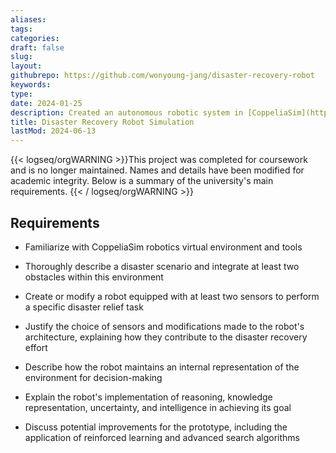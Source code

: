```yaml
---
aliases: 
tags:
categories:
draft: false
slug: 
layout: 
githubrepo: https://github.com/wonyoung-jang/disaster-recovery-robot
keywords: 
type: 
date: 2024-01-25
description: Created an autonomous robotic system in [CoppeliaSim](https://www.coppeliarobotics.com/) for disaster recovery, demonstrating goal-seeking with sensor integration
title: Disaster Recovery Robot Simulation
lastMod: 2024-06-13
---
```

{{< logseq/orgWARNING >}}This project was completed for coursework and is no longer maintained. Names and details have been modified for academic integrity. Below is a summary of the university's main requirements.
{{< / logseq/orgWARNING >}}

## Requirements

  + Familiarize with CoppeliaSim robotics virtual environment and tools

  + Thoroughly describe a disaster scenario and integrate at least two obstacles within this environment

  + Create or modify a robot equipped with at least two sensors to perform a specific disaster relief task

  + Justify the choice of sensors and modifications made to the robot's architecture, explaining how they contribute to the disaster recovery effort

  + Describe how the robot maintains an internal representation of the environment for decision-making

  + Explain the robot's implementation of reasoning, knowledge representation, uncertainty, and intelligence in achieving its goal

  + Discuss potential improvements for the prototype, including the application of reinforced learning and advanced search algorithms

